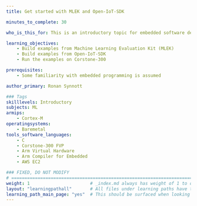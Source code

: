 ```yaml
---
title: Get started with MLEK and Open-IoT-SDK

minutes_to_complete: 30   

who_is_this_for: This is an introductory topic for embedded software developers interested in using the reference IoT software examples on Arm Corstone-300 FVP.

learning_objectives: 
    - Build examples from Machine Learning Evaluation Kit (MLEK)
    - Build examples from Open-IoT-SDK
    - Run the examples on Corstone-300

prerequisites:
    - Some familiarity with embedded programming is assumed

author_primary: Ronan Synnott

### Tags
skilllevels: Introductory
subjects: ML
armips:
    - Cortex-M
operatingsystems:
    - Baremetal
tools_software_languages:
    - C
    - Corstone-300 FVP
    - Arm Virtual Hardware
    - Arm Compiler for Embedded
    - AWS EC2

### FIXED, DO NOT MODIFY
# ================================================================================
weight: 1                       # _index.md always has weight of 1 to order correctly
layout: "learningpathall"       # All files under learning paths have this same wrapper
learning_path_main_page: "yes"  # This should be surfaced when looking for related content. Only set for _index.md of learning path content.
---
```

